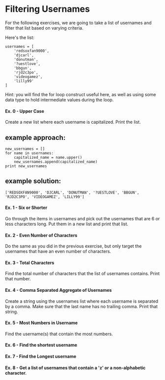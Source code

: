 # Filtering Usernames 

For the following exercises, we are going to take a list of usernames and filter that list based on varying criteria.

Here's the list:

    usernames = [
        'redsoxfan9000', 
        'djcarl', 
        'donutman', 
        '?uestlove', 
        'bbgun', 
        'rjd2c3po', 
        'videogamez', 
        'lilly99'
    ]

Hint: you will find the for loop construct useful here, as well as using some data type to hold intermediate values during the loop. 

#### Ex. 0 - Upper Case 

Create a new list where each username is capitalized. Print the list.

## example approach:

    new_usernames = []
    for name in usernames:
        capitalized_name = name.upper()
        new_usernames.append(capitalized_name)
    print new_usernames

## example solution:

    ['REDSOXFAN9000', 'DJCARL', 'DONUTMAN', '?UESTLOVE', 'BBGUN', 'RJD2C3PO', 'VIDEOGAMEZ', 'LILLY99']


#### Ex. 1 - Six or Shorter

Go through the items in usernames and pick out the usernames that are 6 or less characters long. Put them in a new list and print that list.

#### Ex. 2 - Even Number of Characters 

Do the same as you did in the previous exercise, but only target the usernames that have an even number of characters. 

#### Ex. 3 - Total Characters

Find the total number of characters that the list of usernames contains. Print that number.

#### Ex. 4 - Comma Separated Aggregate of Usernames 

Create a string using the usernames list where each username is separated by a comma. Make sure that the last name has no trailing comma. Print that string.

#### Ex. 5 - Most Numbers in Username

Find the username(s) that contain the most numbers. 

#### Ex. 6 - Find the shortest username

#### Ex. 7 - Find the Longest username

#### Ex. 8 - Get a list of usernames that contain a 'z' or a non-alphabetic character.
